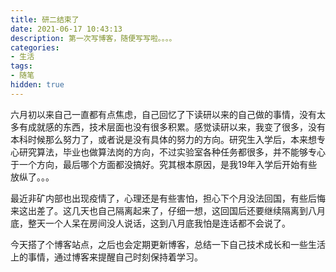 ```yaml
---
title: 研二结束了
date: 2021-06-17 10:43:13
description: 第一次写博客，随便写写啦。。。。
categories: 
- 生活
tags:
- 随笔
hidden: true
---
```


六月初以来自己一直都有点焦虑，自己回忆了下读研以来的自己做的事情，没有太多有成就感的东西，技术层面也没有很多积累。感觉读研以来，我变了很多，没有本科时候那么努力了，或者说是没有具体的努力的方向。研究生入学后，本来想专心研究算法，毕业也做算法岗的方向，不过实验室各种任务都很多，并不能够专心于一个方向，最后哪个方面都没搞好。究其根本原因，是我19年入学后开始有些放纵了。。。

最近非矿内部也出现疫情了，心理还是有些害怕，担心下个月没法回国，有些后悔来这出差了。这几天也自己隔离起来了，仔细一想，这回国后还要继续隔离到八月底，整天一个人呆在房间没人说话，这到八月底我怕是连话都不会说了。

今天搭了个博客站点，之后也会定期更新博客，总结一下自己技术成长和一些生活上的事情，通过博客来提醒自己时刻保持着学习。

